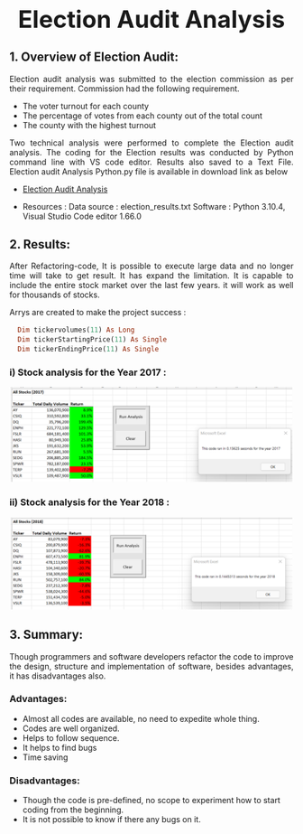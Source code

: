 ## **<h1 align="center"> Election  Audit Analysis**




  ## 1. Overview of Election Audit: 
<p align="justify">Election audit analysis was submitted to the election commission as per their requirement. Commission had the following requirement. <p>
  
- The voter turnout for each county
- The percentage of votes from each county out of the total count
- The county with the highest turnout

<p align="justify">Two technical analysis were performed to complete the Election audit analysis. The coding for the Election results was conducted by Python command line with VS code editor. Results also saved to a Text File. Election audit Analysis Python.py file is available in download link as below <p>

  - [ Election  Audit Analysis](https://github.com/sharifbhuiyan/stock-analysis/blob/main/VBA_Challenge.xlsm)  

- Resources :
            Data source : election_results.txt
            Software : Python 3.10.4, 
                      Visual Studio Code editor 1.66.0

## 2. Results: 
  
<p align="justify"> After Refactoring-code, It is possible to execute large data and no longer time will take to get result. It has expand the limitation. It is capable to include the entire stock market over the last few years. it will work as well for thousands of stocks. <p>
  
  <p align="justify"> Arrys are created to make the project success :<p>
  
  ```ruby
    Dim tickervolumes(11) As Long
    Dim tickerStartingPrice(11) As Single
    Dim tickerEndingPrice(11) As Single
```
  


  

  ### i)  Stock analysis for the Year 2017 :
<p align="center">
  <img width="500" src=https://github.com/sharifbhuiyan/stock-analysis/blob/main/Resources/VBA_Challenge_2017.png
</p>

 


### ii)  Stock analysis for the Year 2018 :

  <p align="center">
  <img width="500" src=https://github.com/sharifbhuiyan/stock-analysis/blob/main/Resources/VBA_Challenge_2018.png
</p>

 

## 3. Summary:
  <p align="justify">Though programmers and software developers refactor the code to improve the design, structure and implementation of software, besides advantages, it has disadvantages also.<p>
  
###   Advantages:
  - Almost all codes are available, no need to expedite whole thing.
  - Codes are well organized.
  - Helps to follow sequence. 
  - It helps to find bugs
  - Time saving



### Disadvantages:
  
  - Though the code is pre-defined, no scope to experiment how to start coding from the beginning.
  - It is not possible to know if there any bugs on it.
